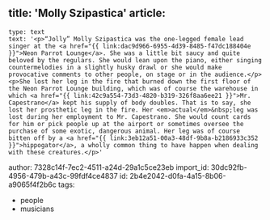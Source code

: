 title: 'Molly Szipastica'
article:
  -
    type: text
    text: '<p>“Jolly” Molly Szipastica was the one-legged female lead singer at the <a href="{{ link:dac9d966-6955-4d39-8485-f47dc188404e }}">Neon Parrot Lounge</a>. She was a little bit saucy and quite beloved by the regulars. She would lean upon the piano, either singing countermelodies in a slightly husky drawl or she would make provocative comments to other people, on stage or in the audience.</p><p>She lost her leg in the fire that burned down the first floor of the Neon Parrot Lounge building, which was of course the warehouse in which <a href="{{ link:42c9a554-73d3-4820-b319-326f8aa6ee21 }}">Mr. Capestrano</a> kept his supply of body doubles. That is to say, she lost her prosthetic leg in the fire. Her <em>actual</em>&nbsp;leg was lost during her employment to Mr. Capestrano. She would count cards for him or pick people up at the airport or sometimes oversee the purchase of some exotic, dangerous animal. Her leg was of course bitten off by a <a href="{{ link:3eb12a51-00a3-48df-9b8a-b2186933c352 }}">hippogator</a>, a wholly common thing to have happen when dealing with these creatures.</p>'
author: 7328c14f-7ec2-4511-a24d-29a1c5ce23eb
import_id: 30dc92fb-4956-479b-a43c-99fdf4ce4837
id: 2b4e2042-d0fa-4a15-8b06-a9065f4f2b6c
tags:
  - people
  - musicians
